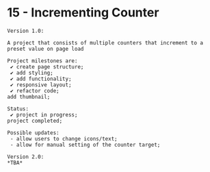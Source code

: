 # 15 - Incrementing Counter

    Version 1.0:

    A project that consists of multiple counters that increment to a preset value on page load

    Project milestones are:
     ✔ create page structure;
     ✔ add styling;
     ✔ add functionality;
     ✔ responsive layout;
     ✔ refactor code;
    add thumbnail;

    Status:
     ✔ project in progress;
    project completed;

    Possible updates:
     - allow users to change icons/text;
     - allow for manual setting of the counter target;

    Version 2.0:
    *TBA*
